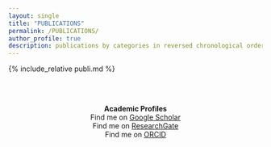 ```yaml
---
layout: single 
title: "PUBLICATIONS"
permalink: /PUBLICATIONS/
author_profile: true
description: publications by categories in reversed chronological order. 
---
```


{% include_relative publi.md %}

<br><br>
<p style="text-align:center"> <b> Academic Profiles </b> <br> 
Find me on <a href= "https://scholar.google.com/citations?user=kUyn24sAAAAJ&hl=en"> Google Scholar</a> <br>
Find me on <a href= "https://www.researchgate.net/profile/Aditi-Modi/research"> ResearchGate</a> <br>
Find me on <a href= "https://orcid.org/0000-0002-2044-5256"> ORCID</a> <br>
</p> 
